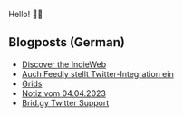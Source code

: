 Hello! 👋🏻

## Blogposts (German)
<!-- BLOG-POST-LIST:START -->
- [Discover the IndieWeb](https://maurice-renck.de/de/notes/2023/discover-the-indieweb)
- [Auch Feedly stellt Twitter-Integration ein](https://maurice-renck.de/de/notes/2023/auch-feedly-stellt-twitter-integration-ein)
- [Grids](https://maurice-renck.de/de/notes/2023/grids)
- [Notiz vom 04.04.2023](https://maurice-renck.de/de/notes/2023/1680608632)
- [Brid.gy Twitter Support](https://maurice-renck.de/de/blog/2023/brid-gy-twitter-support)
<!-- BLOG-POST-LIST:END -->

<!--
**mauricerenck/mauricerenck** is a ✨ _special_ ✨ repository because its `README.md` (this file) appears on your GitHub profile.

Here are some ideas to get you started:

- 🔭 I’m currently working on ...
- 🌱 I’m currently learning ...
- 👯 I’m looking to collaborate on ...
- 🤔 I’m looking for help with ...
- 💬 Ask me about ...
- 📫 How to reach me: ...
- 😄 Pronouns: ...
- ⚡ Fun fact: ...
-->

